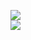 [![](https://img.shields.io/badge/Made%20With-Github%20Spray-lightgrey.svg?style=for-the-badge&logo=github)](https://github.com/Annihil/github-spray#2884)  
[![](https://i.imgur.com/2DrTn0Z.gif)](https://github.com/Annihil/github-spray)
